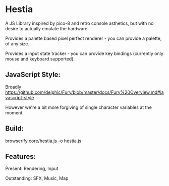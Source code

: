 Hestia
======

A JS Library inspired by pico-8 and retro console asthetics, but with no desire to actually emulate the hardware.

Provides a palette based pixel perfect renderer - you can provide a palette, of any size.

Provides a input state tracker - you can provide key bindings (currently only mouse and keyboard supported).

JavaScript Style:
-----------------
Broadly https://github.com/delphic/Fury/blob/master/docs/Fury%20Overview.md#javascript-style

However we're a bit more forgiving of single character variables at the moment.

Build:
------
browserify core/hestia.js -o hestia.js

Features:
---------
Present: Rendering, Input

Outstanding: SFX, Music, Map